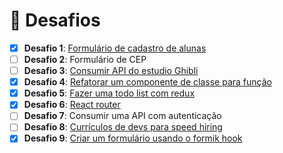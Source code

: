 # 🤯 Desafios

- [x] **Desafio 1**: [Formulário de cadastro de alunas](./form-cadastro-alunas)
- [ ] **Desafio 2**: Formulário de CEP
- [ ] **Desafio 3**: [Consumir API do estudio Ghibli](./studio-ghibli-challenge)
- [x] **Desafio 4**: [Refatorar um componente de classe para função](./refatoracao-de-componente)
- [x] **Desafio 5**: [Fazer uma todo list com redux](./todo-list-challenge)
- [x] **Desafio 6**: [React router](./react-router)
- [ ] **Desafio 7**: Consumir uma API com autenticação
- [ ] **Desafio 8**: [Currículos de devs para speed hiring](https://github.com/React-Bootcamp-WoMarkersCode/cv-speed-hiring)
- [x] **Desafio 9**: [Criar um formulário usando o formik hook](./formik-hooks)

